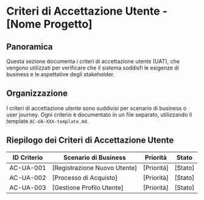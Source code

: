 # Criteri di Accettazione Utente - [Nome Progetto]

## Panoramica

Questa sezione documenta i criteri di accettazione utente (UAT), che vengono utilizzati per verificare che il sistema soddisfi le esigenze di business e le aspettative degli stakeholder.

## Organizzazione

I criteri di accettazione utente sono suddivisi per scenario di business o user journey. Ogni criterio è documentato in un file separato, utilizzando il template `AC-UA-XXX-template.md`.

## Riepilogo dei Criteri di Accettazione Utente

| ID Criterio | Scenario di Business | Priorità | Stato |
|-------------|----------------------|----------|-------|
| AC-UA-001   | [Registrazione Nuovo Utente] | [Priorità] | [Stato] |
| AC-UA-002   | [Processo di Acquisto] | [Priorità] | [Stato] |
| AC-UA-003   | [Gestione Profilo Utente] | [Priorità] | [Stato] |
